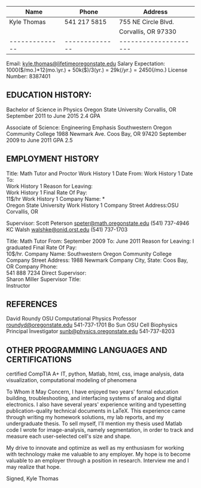 | Name         | Phone        | Address             |
|--------------|--------------|---------------------| 
| Kyle Thomas  | 541 217 5815 | 755 NE Circle Blvd. |
|              |              | Corvallis, OR 97330 |
|--------------|--------------|---------------------|

Email:
kyle.thomas@lifetimeoregonstate.edu
Salary Expectation:
1000($/mo.)*12(mo.\yr.) + 50k($)/3(yr.)
= 29k($/yr.)
= 2450($/mo.)
License Number:
8387401

EDUCATION HISTORY:
------------------
Bachelor of Science in Physics
Oregon State University
Corvallis, OR
September 2011 to June 2015
2.4 GPA

Associate of Science: Engineering Emphasis
Southwestern Oregon Community College
1988 Newmark Ave.
Coos Bay, OR 97420
September 2009 to June 2011
GPA 2.5

EMPLOYMENT HISTORY
------------------
Title:
Math Tutor and Proctor
Work History 1 Date From: 
Work History 1 Date To:	 
Work History 1 Reason for Leaving:	
Work History 1 Final Rate Of Pay:	
11$/hr
Work History 1 Company Name: *	
Oregon State University
Work History 1 Company Street Address:OSU
Corvallis, OR

Supervisor:	
Scott Peterson
speter@math.oregonstate.edu
(541) 737-4946
KC Walsh
walshke@onid.orst.edu
(541) 737-1703

Title:
Math Tutor
From:
September 2009
To:
June 2011
Reason for Leaving:
I graduated
Final Rate Of Pay:	
10$/hr.
Company Name:
Southwestern Oregon Community College
Company Street Address:
1988 Newmark
Company City, State:
Coos Bay, OR
Company Phone:	
541 888 7234
Direct Supervisor:	
Sharon Miller
Supervisor Title:	
Instructor

REFERENCES
----------
David Roundy
OSU Computational Physics Professor
roundyd@oregonstate.edu
541-737-1701
Bo Sun
OSU Cell Biophysics Principal Investigator
sunb@physics.oregonstate.edu
541-737-8203

OTHER PROGRAMMING LANGUAGES AND CERTIFICATIONS
----------------------------------------------
certified CompTIA A+ IT, python, Matlab, html, css, image analysis, data visualization, computational modeling of phenomena

To Whom it May Concern,
I have enjoyed two years' formal education building, troubleshooting, and interfacing systems of analog and digital electronics. I also have several years' experience writing and typesetting publication-quality technical documents in LaTeX. This experience came through writing my homework solutions, my lab reports, and my undergraduate thesis. To sell myself, I'll mention my thesis used Matlab code I wrote for image-analysis, namely segmentation, in order to track and measure each user-selected cell's size and shape.

My drive to innovate and optimize as well as my enthusiasm for working with technology make me valuable to any employer. My hope is to become valuable to an employer through a position in research. Interview me and I may realize that hope.

Signed,
Kyle Thomas

